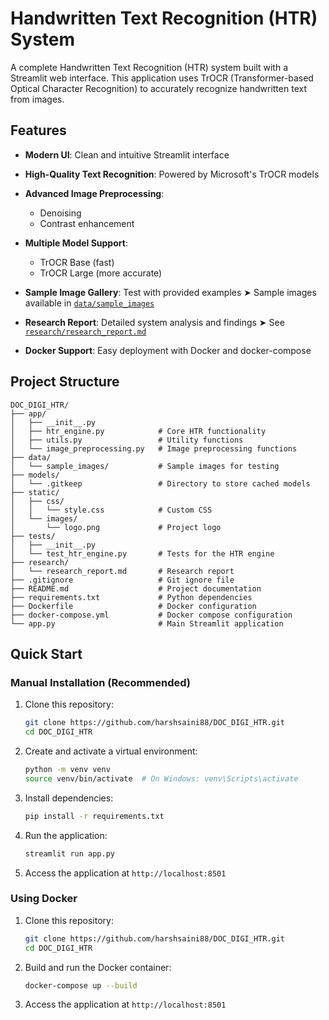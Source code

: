 # Handwritten Text Recognition (HTR) System

A complete Handwritten Text Recognition (HTR) system built with a Streamlit web interface. This application uses TrOCR (Transformer-based Optical Character Recognition) to accurately recognize handwritten text from images.

## Features

* **Modern UI**: Clean and intuitive Streamlit interface
* **High-Quality Text Recognition**: Powered by Microsoft's TrOCR models
* **Advanced Image Preprocessing**:

  * Denoising
  * Contrast enhancement
* **Multiple Model Support**:

  * TrOCR Base (fast)
  * TrOCR Large (more accurate)
* **Sample Image Gallery**: Test with provided examples
  ➤ Sample images available in [`data/sample_images`](data/sample_images)
* **Research Report**: Detailed system analysis and findings
  ➤ See [`research/research_report.md`](research/)
* **Docker Support**: Easy deployment with Docker and docker-compose

## Project Structure

```
DOC_DIGI_HTR/
├── app/
│   ├── __init__.py
│   ├── htr_engine.py            # Core HTR functionality
│   ├── utils.py                 # Utility functions
│   └── image_preprocessing.py   # Image preprocessing functions
├── data/
│   └── sample_images/           # Sample images for testing
├── models/
│   └── .gitkeep                 # Directory to store cached models
├── static/
│   ├── css/
│   │   └── style.css            # Custom CSS
│   └── images/
│       └── logo.png             # Project logo
├── tests/
│   ├── __init__.py
│   └── test_htr_engine.py       # Tests for the HTR engine
├── research/
│   └── research_report.md       # Research report
├── .gitignore                   # Git ignore file
├── README.md                    # Project documentation
├── requirements.txt             # Python dependencies
├── Dockerfile                   # Docker configuration
├── docker-compose.yml           # Docker compose configuration
└── app.py                       # Main Streamlit application
```

## Quick Start

### Manual Installation (Recommended)

1. Clone this repository:

   ```bash
   git clone https://github.com/harshsaini88/DOC_DIGI_HTR.git
   cd DOC_DIGI_HTR
   ```

2. Create and activate a virtual environment:

   ```bash
   python -m venv venv
   source venv/bin/activate  # On Windows: venv\Scripts\activate
   ```

3. Install dependencies:

   ```bash
   pip install -r requirements.txt
   ```

4. Run the application:

   ```bash
   streamlit run app.py
   ```

5. Access the application at `http://localhost:8501`

### Using Docker 

1. Clone this repository:

   ```bash
   git clone https://github.com/harshsaini88/DOC_DIGI_HTR.git
   cd DOC_DIGI_HTR
   ```

2. Build and run the Docker container:

   ```bash
   docker-compose up --build
   ```

3. Access the application at `http://localhost:8501`

